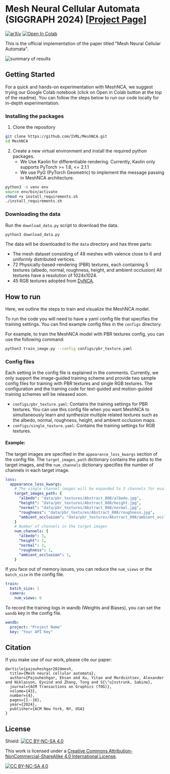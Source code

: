# Mesh Neural Cellular Automata (SIGGRAPH 2024) [[Project Page](https://meshnca.github.io/)]

[![arXiv](https://img.shields.io/badge/arXiv-2108.00946-b31b1b.svg)](https://arxiv.org/abs/2311.02820)
[![Open In Colab](https://colab.research.google.com/assets/colab-badge.svg)](https://colab.research.google.com/github/IVRL/MeshNCA/blob/main/notebooks/colab.ipynb)

This is the official implementation of the paper titled "Mesh Neural Cellular Automata".

![summary of results](data/teaser.gif)

## Getting Started

For a quick and hands-on experimentation with MeshNCA, we suggest trying our Google Colab notebook (click on Open in
Colab button at the top of the readme).
You can follow the steps below to run our code locally for in-depth experimentation.

### Installing the packages

1. Clone the repository

```bash
git clone https://github.com/IVRL/MeshNCA.git
cd MeshNCA
```

2. Create a new virtual environment and install the required python packages.
    * We Use Kaolin for differentiable rendering. Currently, Kaolin only supports PyTorch >= 1.8, <= 2.1.1
    * We use PyG (PyTorch Geometric) to implement the message passing in MeshNCA architecture.

```bash
python3 -m venv env
source env/bin/activate
chmod +x install_requirements.sh
./install_requirements.sh
```

### Downloading the data

Run the `download_data.py` script to download the data.

```bash
python3 download_data.py
```

The data will be downloaded to the `data` directory and has three parts:

* The mesh dataset consisting of 48 meshes with valence close to 6 and uniformly distributed vertices.
* 72 Physically-based-rendering (PBR) textures, each containing 5 textures (albedo, normal, roughness, height, and
  ambient occlusion) All textures have a resolution of 1024x1024.
* 45 RGB textures adopted from [DyNCA](https://dynca.github.io/).

## How to run

Here, we outline the steps to train and visualize the MeshNCA model.

To run the code you will need to have a yaml config file that specifies the training settings.
You can find example config files in the `configs` directory.

For example, to train the MeshNCA model with PBR textures config, you can use the following command:

```bash
python3 train_image.py --config configs/pbr_texture.yaml
```

### Config files

Each setting in the config file is explained in the comments.
Currently, we only support the image-guided training scheme and provide two sample config files for training with PBR
textures and single RGB textures.
The configuration and the training code for text-guided and motion-guided training schemes will be released soon.

* `configs/pbr_texture.yaml`: Contains the training settings for PBR textures.
  You can use this config file when you want MeshNCA to simultaneously learn and synthesize multiple related textures
  such as the albedo, normal, roughness, height, and ambient occlusion maps.
* `configs/single_texture.yaml`: Contains the training settings for RGB textures.

#### Example:

The target images are specified in the `appearance_loss_kwargs` section of the config file.
The `target_images_path` dictionary contains the paths to the target images,
and the `num_channels` dictionary specifies the number of channels in each target image.

```yaml
loss:
  appearance_loss_kwargs:
    # The single channel images will be expanded to 3 channels for evaluating the VGG-based style loss
    target_images_path: {
      "albedo": "data/pbr_textures/Abstract_008/albedo.jpg",
      "height": "data/pbr_textures/Abstract_008/height.jpg",
      "normal": "data/pbr_textures/Abstract_008/normal.jpg",
      "roughness": "data/pbr_textures/Abstract_008/roughness.jpg",
      "ambient_occlusion": "data/pbr_textures/Abstract_008/ambient_occlusion.jpg",
    }
    # Number of channels in the target images
    num_channels: {
      "albedo": 3,
      "height": 1,
      "normal": 3,
      "roughness": 1,
      "ambient_occlusion": 1,
    }
```

If you face out of memory issues, you can reduce the `num_views` or the `batch_size` in the config file.

```yaml
train:
  batch_size: 1
  camera:
    num_views: 6  
```

To record the training logs in wandb (Weights and Biases), you can set the `wandb` key in the config file.
```yaml
wandb:
  project: "Project Name"
  key: "Your API Key"
```

## Citation

If you make use of our work, please cite our paper:

```
@article{pajouheshgar2024mesh,
  title={Mesh neural cellular automata},
  author={Pajouheshgar, Ehsan and Xu, Yitao and Mordvintsev, Alexander and Niklasson, Eyvind and Zhang, Tong and S{\"u}sstrunk, Sabine},
  journal={ACM Transactions on Graphics (TOG)},
  volume={43},
  number={4},
  pages={1--16},
  year={2024},
  publisher={ACM New York, NY, USA}
}
```

## License

Shield: [![CC BY-NC-SA 4.0][cc-by-nc-sa-shield]][cc-by-nc-sa]

This work is licensed under a
[Creative Commons Attribution-NonCommercial-ShareAlike 4.0 International License][cc-by-nc-sa].

[![CC BY-NC-SA 4.0][cc-by-nc-sa-image]][cc-by-nc-sa]

[cc-by-nc-sa]: http://creativecommons.org/licenses/by-nc-sa/4.0/

[cc-by-nc-sa-image]: https://licensebuttons.net/l/by-nc-sa/4.0/88x31.png

[cc-by-nc-sa-shield]: https://img.shields.io/badge/License-CC%20BY--NC--SA%204.0-lightgrey.svg
